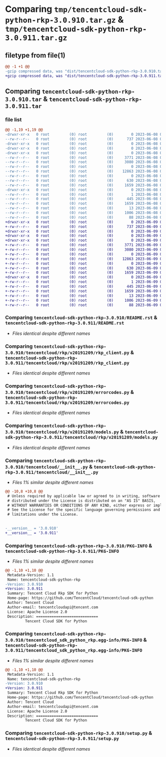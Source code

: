 # Comparing `tmp/tencentcloud-sdk-python-rkp-3.0.910.tar.gz` & `tmp/tencentcloud-sdk-python-rkp-3.0.911.tar.gz`

## filetype from file(1)

```diff
@@ -1 +1 @@
-gzip compressed data, was "dist/tencentcloud-sdk-python-rkp-3.0.910.tar", last modified: Thu Jun  8 09:17:36 2023, max compression
+gzip compressed data, was "dist/tencentcloud-sdk-python-rkp-3.0.911.tar", last modified: Fri Jun  9 02:25:14 2023, max compression
```

## Comparing `tencentcloud-sdk-python-rkp-3.0.910.tar` & `tencentcloud-sdk-python-rkp-3.0.911.tar`

### file list

```diff
@@ -1,19 +1,19 @@
-drwxr-xr-x   0 root         (0) root         (0)        0 2023-06-08 09:17:36.000000 tencentcloud-sdk-python-rkp-3.0.910/
--rw-r--r--   0 root         (0) root         (0)      737 2023-06-08 09:17:36.000000 tencentcloud-sdk-python-rkp-3.0.910/README.rst
-drwxr-xr-x   0 root         (0) root         (0)        0 2023-06-08 09:17:36.000000 tencentcloud-sdk-python-rkp-3.0.910/tencentcloud/
-drwxr-xr-x   0 root         (0) root         (0)        0 2023-06-08 09:17:36.000000 tencentcloud-sdk-python-rkp-3.0.910/tencentcloud/rkp/
-drwxr-xr-x   0 root         (0) root         (0)        0 2023-06-08 09:17:36.000000 tencentcloud-sdk-python-rkp-3.0.910/tencentcloud/rkp/v20191209/
--rw-r--r--   0 root         (0) root         (0)     3771 2023-06-08 09:17:36.000000 tencentcloud-sdk-python-rkp-3.0.910/tencentcloud/rkp/v20191209/rkp_client.py
--rw-r--r--   0 root         (0) root         (0)     3080 2023-06-08 09:17:36.000000 tencentcloud-sdk-python-rkp-3.0.910/tencentcloud/rkp/v20191209/errorcodes.py
--rw-r--r--   0 root         (0) root         (0)        0 2023-06-08 09:17:36.000000 tencentcloud-sdk-python-rkp-3.0.910/tencentcloud/rkp/v20191209/__init__.py
--rw-r--r--   0 root         (0) root         (0)    12863 2023-06-08 09:17:36.000000 tencentcloud-sdk-python-rkp-3.0.910/tencentcloud/rkp/v20191209/models.py
--rw-r--r--   0 root         (0) root         (0)        0 2023-06-08 09:17:36.000000 tencentcloud-sdk-python-rkp-3.0.910/tencentcloud/rkp/__init__.py
--rw-r--r--   0 root         (0) root         (0)      630 2023-06-08 09:17:36.000000 tencentcloud-sdk-python-rkp-3.0.910/tencentcloud/__init__.py
--rw-r--r--   0 root         (0) root         (0)     1659 2023-06-08 09:17:36.000000 tencentcloud-sdk-python-rkp-3.0.910/PKG-INFO
-drwxr-xr-x   0 root         (0) root         (0)        0 2023-06-08 09:17:36.000000 tencentcloud-sdk-python-rkp-3.0.910/tencentcloud_sdk_python_rkp.egg-info/
--rw-r--r--   0 root         (0) root         (0)        1 2023-06-08 09:17:36.000000 tencentcloud-sdk-python-rkp-3.0.910/tencentcloud_sdk_python_rkp.egg-info/dependency_links.txt
--rw-r--r--   0 root         (0) root         (0)      445 2023-06-08 09:17:36.000000 tencentcloud-sdk-python-rkp-3.0.910/tencentcloud_sdk_python_rkp.egg-info/SOURCES.txt
--rw-r--r--   0 root         (0) root         (0)     1659 2023-06-08 09:17:36.000000 tencentcloud-sdk-python-rkp-3.0.910/tencentcloud_sdk_python_rkp.egg-info/PKG-INFO
--rw-r--r--   0 root         (0) root         (0)       13 2023-06-08 09:17:36.000000 tencentcloud-sdk-python-rkp-3.0.910/tencentcloud_sdk_python_rkp.egg-info/top_level.txt
--rw-r--r--   0 root         (0) root         (0)     1006 2023-06-08 09:17:36.000000 tencentcloud-sdk-python-rkp-3.0.910/setup.py
--rw-r--r--   0 root         (0) root         (0)       88 2023-06-08 09:17:36.000000 tencentcloud-sdk-python-rkp-3.0.910/setup.cfg
+drwxr-xr-x   0 root         (0) root         (0)        0 2023-06-09 02:25:14.000000 tencentcloud-sdk-python-rkp-3.0.911/
+-rw-r--r--   0 root         (0) root         (0)      737 2023-06-09 02:25:14.000000 tencentcloud-sdk-python-rkp-3.0.911/README.rst
+drwxr-xr-x   0 root         (0) root         (0)        0 2023-06-09 02:25:14.000000 tencentcloud-sdk-python-rkp-3.0.911/tencentcloud/
+drwxr-xr-x   0 root         (0) root         (0)        0 2023-06-09 02:25:14.000000 tencentcloud-sdk-python-rkp-3.0.911/tencentcloud/rkp/
+drwxr-xr-x   0 root         (0) root         (0)        0 2023-06-09 02:25:14.000000 tencentcloud-sdk-python-rkp-3.0.911/tencentcloud/rkp/v20191209/
+-rw-r--r--   0 root         (0) root         (0)     3771 2023-06-09 02:25:14.000000 tencentcloud-sdk-python-rkp-3.0.911/tencentcloud/rkp/v20191209/rkp_client.py
+-rw-r--r--   0 root         (0) root         (0)     3080 2023-06-09 02:25:14.000000 tencentcloud-sdk-python-rkp-3.0.911/tencentcloud/rkp/v20191209/errorcodes.py
+-rw-r--r--   0 root         (0) root         (0)        0 2023-06-09 02:25:14.000000 tencentcloud-sdk-python-rkp-3.0.911/tencentcloud/rkp/v20191209/__init__.py
+-rw-r--r--   0 root         (0) root         (0)    12863 2023-06-09 02:25:14.000000 tencentcloud-sdk-python-rkp-3.0.911/tencentcloud/rkp/v20191209/models.py
+-rw-r--r--   0 root         (0) root         (0)        0 2023-06-09 02:25:14.000000 tencentcloud-sdk-python-rkp-3.0.911/tencentcloud/rkp/__init__.py
+-rw-r--r--   0 root         (0) root         (0)      630 2023-06-09 02:25:14.000000 tencentcloud-sdk-python-rkp-3.0.911/tencentcloud/__init__.py
+-rw-r--r--   0 root         (0) root         (0)     1659 2023-06-09 02:25:14.000000 tencentcloud-sdk-python-rkp-3.0.911/PKG-INFO
+drwxr-xr-x   0 root         (0) root         (0)        0 2023-06-09 02:25:14.000000 tencentcloud-sdk-python-rkp-3.0.911/tencentcloud_sdk_python_rkp.egg-info/
+-rw-r--r--   0 root         (0) root         (0)        1 2023-06-09 02:25:14.000000 tencentcloud-sdk-python-rkp-3.0.911/tencentcloud_sdk_python_rkp.egg-info/dependency_links.txt
+-rw-r--r--   0 root         (0) root         (0)      445 2023-06-09 02:25:14.000000 tencentcloud-sdk-python-rkp-3.0.911/tencentcloud_sdk_python_rkp.egg-info/SOURCES.txt
+-rw-r--r--   0 root         (0) root         (0)     1659 2023-06-09 02:25:14.000000 tencentcloud-sdk-python-rkp-3.0.911/tencentcloud_sdk_python_rkp.egg-info/PKG-INFO
+-rw-r--r--   0 root         (0) root         (0)       13 2023-06-09 02:25:14.000000 tencentcloud-sdk-python-rkp-3.0.911/tencentcloud_sdk_python_rkp.egg-info/top_level.txt
+-rw-r--r--   0 root         (0) root         (0)     1006 2023-06-09 02:25:14.000000 tencentcloud-sdk-python-rkp-3.0.911/setup.py
+-rw-r--r--   0 root         (0) root         (0)       88 2023-06-09 02:25:14.000000 tencentcloud-sdk-python-rkp-3.0.911/setup.cfg
```

### Comparing `tencentcloud-sdk-python-rkp-3.0.910/README.rst` & `tencentcloud-sdk-python-rkp-3.0.911/README.rst`

 * *Files identical despite different names*

### Comparing `tencentcloud-sdk-python-rkp-3.0.910/tencentcloud/rkp/v20191209/rkp_client.py` & `tencentcloud-sdk-python-rkp-3.0.911/tencentcloud/rkp/v20191209/rkp_client.py`

 * *Files identical despite different names*

### Comparing `tencentcloud-sdk-python-rkp-3.0.910/tencentcloud/rkp/v20191209/errorcodes.py` & `tencentcloud-sdk-python-rkp-3.0.911/tencentcloud/rkp/v20191209/errorcodes.py`

 * *Files identical despite different names*

### Comparing `tencentcloud-sdk-python-rkp-3.0.910/tencentcloud/rkp/v20191209/models.py` & `tencentcloud-sdk-python-rkp-3.0.911/tencentcloud/rkp/v20191209/models.py`

 * *Files identical despite different names*

### Comparing `tencentcloud-sdk-python-rkp-3.0.910/tencentcloud/__init__.py` & `tencentcloud-sdk-python-rkp-3.0.911/tencentcloud/__init__.py`

 * *Files 1% similar despite different names*

```diff
@@ -10,8 +10,8 @@
 # Unless required by applicable law or agreed to in writing, software
 # distributed under the License is distributed on an "AS IS" BASIS,
 # WITHOUT WARRANTIES OR CONDITIONS OF ANY KIND, either express or implied.
 # See the License for the specific language governing permissions and
 # limitations under the License.
 
 
-__version__ = '3.0.910'
+__version__ = '3.0.911'
```

### Comparing `tencentcloud-sdk-python-rkp-3.0.910/PKG-INFO` & `tencentcloud-sdk-python-rkp-3.0.911/PKG-INFO`

 * *Files 1% similar despite different names*

```diff
@@ -1,10 +1,10 @@
 Metadata-Version: 1.1
 Name: tencentcloud-sdk-python-rkp
-Version: 3.0.910
+Version: 3.0.911
 Summary: Tencent Cloud Rkp SDK for Python
 Home-page: https://github.com/TencentCloud/tencentcloud-sdk-python
 Author: Tencent Cloud
 Author-email: tencentcloudapi@tencent.com
 License: Apache License 2.0
 Description: ============================
         Tencent Cloud SDK for Python
```

### Comparing `tencentcloud-sdk-python-rkp-3.0.910/tencentcloud_sdk_python_rkp.egg-info/PKG-INFO` & `tencentcloud-sdk-python-rkp-3.0.911/tencentcloud_sdk_python_rkp.egg-info/PKG-INFO`

 * *Files 1% similar despite different names*

```diff
@@ -1,10 +1,10 @@
 Metadata-Version: 1.1
 Name: tencentcloud-sdk-python-rkp
-Version: 3.0.910
+Version: 3.0.911
 Summary: Tencent Cloud Rkp SDK for Python
 Home-page: https://github.com/TencentCloud/tencentcloud-sdk-python
 Author: Tencent Cloud
 Author-email: tencentcloudapi@tencent.com
 License: Apache License 2.0
 Description: ============================
         Tencent Cloud SDK for Python
```

### Comparing `tencentcloud-sdk-python-rkp-3.0.910/setup.py` & `tencentcloud-sdk-python-rkp-3.0.911/setup.py`

 * *Files identical despite different names*

